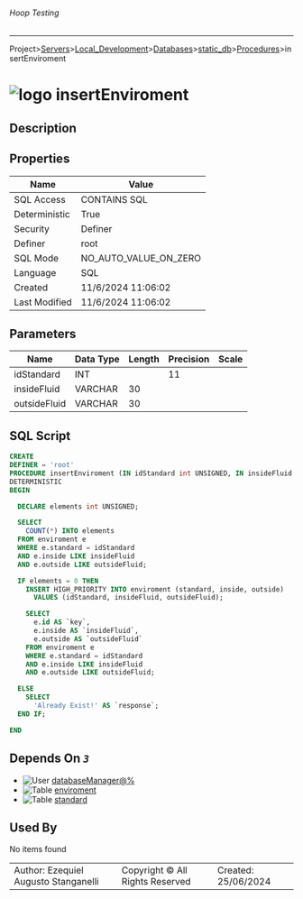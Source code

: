 ###### Hoop Testing
___
Project>[Servers](../../../../Servers.md)>[Local_Development](../../../Local_Development.md)>[Databases](../../Databases.md)>[static_db](../static_db.md)>[Procedures](Procedures.md)>insertEnviroment


# ![logo](../../../../../Images/procedure64.svg) insertEnviroment

## <a name="#Description"></a>Description
> 
## <a name="#Properties"></a>Properties
|Name|Value|
|---|---|
|SQL Access|CONTAINS SQL|
|Deterministic|True|
|Security|Definer|
|Definer|root|
|SQL Mode|NO_AUTO_VALUE_ON_ZERO|
|Language|SQL|
|Created|11/6/2024 11:06:02|
|Last Modified|11/6/2024 11:06:02|


## <a name="#Parameters"></a>Parameters
|Name|Data Type|Length|Precision|Scale|
|---|---|---|---|---|
|idStandard|INT||11||
|insideFluid|VARCHAR|30|||
|outsideFluid|VARCHAR|30|||

## <a name="#SqlScript"></a>SQL Script
```SQL
CREATE
DEFINER = 'root'
PROCEDURE insertEnviroment (IN idStandard int UNSIGNED, IN insideFluid varchar(30), IN outsideFluid varchar(30))
DETERMINISTIC
BEGIN

  DECLARE elements int UNSIGNED;

  SELECT
    COUNT(*) INTO elements
  FROM enviroment e
  WHERE e.standard = idStandard
  AND e.inside LIKE insideFluid
  AND e.outside LIKE outsideFluid;

  IF elements = 0 THEN
    INSERT HIGH_PRIORITY INTO enviroment (standard, inside, outside)
      VALUES (idStandard, insideFluid, outsideFluid);

    SELECT
      e.id AS `key`,
      e.inside AS `insideFluid`,
      e.outside AS `outsideFluid`
    FROM enviroment e
    WHERE e.standard = idStandard
    AND e.inside LIKE insideFluid
    AND e.outside LIKE outsideFluid;

  ELSE
    SELECT
      'Already Exist!' AS `response`;
  END IF;

END
```

## <a name="#DependsOn"></a>Depends On _`3`_
- ![User](../../../../../Images/user.svg) [databaseManager@%](../../../Users/databaseManager@%.md)
- ![Table](../../../../../Images/table.svg) [enviroment](../Tables/enviroment.md)
- ![Table](../../../../../Images/table.svg) [standard](../Tables/standard.md)


## <a name="#UsedBy"></a>Used By
No items found

||||
|---|---|---|
|Author: Ezequiel Augusto Stanganelli|Copyright © All Rights Reserved|Created: 25/06/2024|